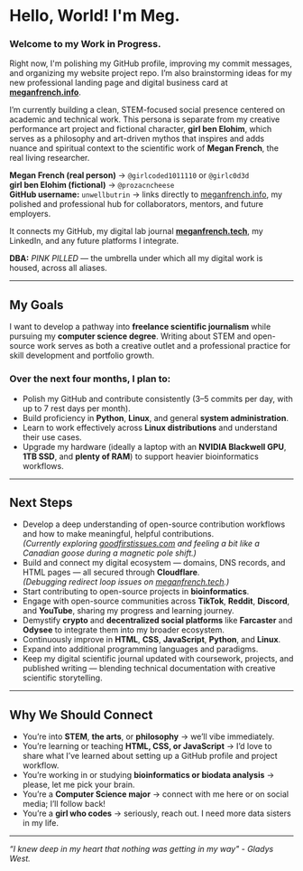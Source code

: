



# Hello, World! I'm Meg.  
### Welcome to my Work in Progress.  

Right now, I'm polishing my GitHub profile, improving my commit messages, and organizing my website project repo. I’m also brainstorming ideas for my new professional landing page and digital business card at **[meganfrench.info](https://meganfrench.info)**.  

I’m currently building a clean, STEM-focused social presence centered on academic and technical work. This persona is separate from my creative performance art project and fictional character, **girl ben Elohim**, which serves as a philosophy and art-driven mythos that inspires and adds nuance and spiritual context to the scientific work of **Megan French**, the real living researcher.  

**Megan French (real person)** → `@girlcoded1011110` or `@girlc0d3d`  
**girl ben Elohim (fictional)** → `@prozacncheese`  
**GitHub username:** `unwellbutrin` → links directly to [meganfrench.info](https://meganfrench.info), my polished and professional hub for collaborators, mentors, and future employers.  

It connects my GitHub, my digital lab journal **[meganfrench.tech](https://meganfrench.tech)**, my LinkedIn, and any future platforms I integrate.  

**DBA:** *PINK PILLED* — the umbrella under which all my digital work is housed, across all aliases.  

---

##  My Goals  

I want to develop a pathway into **freelance scientific journalism** while pursuing my **computer science degree**. Writing about STEM and open-source work serves as both a creative outlet and a professional practice for skill development and portfolio growth.  

### Over the next four months, I plan to:
- Polish my GitHub and contribute consistently (3–5 commits per day, with up to 7 rest days per month).  
- Build proficiency in **Python**, **Linux**, and general **system administration**.  
- Learn to work effectively across **Linux distributions** and understand their use cases.  
- Upgrade my hardware (ideally a laptop with an **NVIDIA Blackwell GPU**, **1TB SSD**, and **plenty of RAM**) to support heavier bioinformatics workflows.  

---

##  Next Steps  

- Develop a deep understanding of open-source contribution workflows and how to make meaningful, helpful contributions.  
  *(Currently exploring [goodfirstissues.com](https://goodfirstissues.com) and feeling a bit like a Canadian goose during a magnetic pole shift.)*  
- Build and connect my digital ecosystem — domains, DNS records, and HTML pages — all secured through **Cloudflare**.  
  *(Debugging redirect loop issues on [meganfrench.tech](https://meganfrench.tech).)*  
- Start contributing to open-source projects in **bioinformatics**.  
- Engage with open-source communities across **TikTok**, **Reddit**, **Discord**, and **YouTube**, sharing my progress and learning journey.  
- Demystify **crypto** and **decentralized social platforms** like **Farcaster** and **Odysee** to integrate them into my broader ecosystem.  
- Continuously improve in **HTML**, **CSS**, **JavaScript**, **Python**, and **Linux**.  
- Expand into additional programming languages and paradigms.  
- Keep my digital scientific journal updated with coursework, projects, and published writing — blending technical documentation with creative scientific storytelling.  

---

##  Why We Should Connect  

- You’re into **STEM**, **the arts**, or **philosophy** → we’ll vibe immediately.  
- You’re learning or teaching **HTML, CSS, or JavaScript** → I’d love to share what I’ve learned about setting up a GitHub profile and project workflow.  
- You’re working in or studying **bioinformatics or biodata analysis** → please, let me pick your brain.  
- You’re a **Computer Science major** → connect with me here or on social media; I’ll follow back!  
- You’re a **girl who codes** → seriously, reach out. I need more data sisters in my life.  

---

 *“I knew deep in my heart that nothing was getting in my way" - Gladys West.*  

